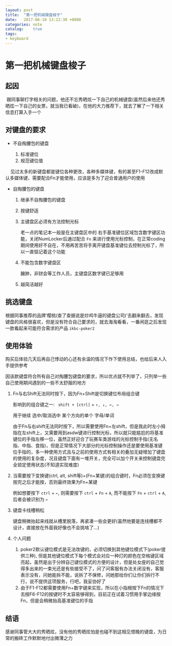 ```yaml
---
layout: post
title:  "第一把机械键盘梭子"
date:   2017-06-10 13:22:30 +0800
categories: note
catalog:    true
tags: 
- keyboard
---
```


# 第一把机械键盘梭子

## 起因

  跟同事聊打字相关的问题，他还不忘秀晒炫一下自己的机械键盘(虽然后来他还秀晒炫一下自己的女票，就当我已看破)，在他的大力推荐下，就去了解了一下相关信息打算入手一个

## 对键盘的要求

- 不自掏腰包的键盘

	1. 标准键位
	2. 规范键位值
	
    	见过太多的新键盘都是键位各种更改，各种多媒体键，有的甚至F1-F12改成默认多媒体键，需要配合Fn才能使用，应该是多为了迎合普通用户的使用

- 自掏腰包的键盘

	1. 继承不自掏腰包的键盘
	2. 按键舒适
	3. 主键盘区必须有方法控制光标
		
		老一点的笔记本一般是在主键盘区中的 右手基准键位区域包含数字键区功能，关闭NumLocker后通过配合 `Fn` 来进行使用光标控制，在正常coding期间使用好不自在，不用再苦苦将手离开键盘基准键位去控制光标了，所以一直惦记着这个功能
		
	4. 不能包含数字键盘区
		
		臃肿，非财会等工作人员，主键盘区数字键已足够用

	5. 越简洁越好

## 挑选键盘

根据同事推荐的品牌‘樱桃(查了查据说是炒鸡牛逼的键盘公司)’去翻来翻去，发现键盘的风格很喜欢，但是没有符合自己要求的，就去海淘看看，一番闲逛之后发现一款看起来可能符合需求的产品 `ikbc-poker2`

## 使用体验

购买后体验几天后再自己悸动的心还有余温的情况下作下使用总结，也给后来人入手提供参考

因该款键盘符合所有自己对掏腰包键盘的要求，所以优点就不列举了，只列举一些自己使用期间遇到的一些不太舒服的地方

1. Fn与右Shift无法同时按下，因为Fn+Shift是切换键位布局组合键

	影响到的组合键之一: ` shift + [ctrl]` + `↑, ↓, ←, →`
	
	用于继续 选中/取消选中 某个方向的单个 字母/单词
		
	由于Fn与右shift无法同时按下，所以需要使用Fn+左shift，但是我此时左小拇指在左shift上，又需要用到asdw键进行控制光标，所以就只能尴尬的将基准键位的手指左移一位，虽然正好迎合了玩赛车类游戏的光标控制手指(无名指、中指、食指)，但是正常情况下大部分的光标控制操作还是要使用基准键位手指的，多一种使用方式且与之前的使用方式有相关的叠加无疑增加了键盘的使用的复杂度，况且键盘下面有一堆开关，完全可以加个开关来控制键盘完全锁定使用状态(不知道实现难度)
		
2. 当需要按下变换键(ctrl, alt, shift等)+(Fn+某键)的组合键时，Fn必须在变换键按完之后才能按，否则最终效果为Fn+某键

	例如想要按下 `ctrl` + `←`, 则需要按下 `ctrl` + `Fn` + `A`, 而不能按下 `Fn` + `ctrl` + `A`, 后者会被识别为 `←`
	
3. 键盘卡线槽稍松

	键盘稍微抬起来线就从槽里脱落，再紧凑一些会更好(虽然他要是连线槽都不设计，直接放在外面我好像也不会挑啥了...)
	
4. 个人问题

	1. poker2默认键位模式是无法改键的，必须切换到其他键位模式下(poker提供三种), 但是其他键位模式下每个模式会对应一种灯的颜色在空格键区域亮起，虽然是出于分辨自己键位模式的方便的设计，但是处女座的自己觉得多出来的一束光还是有些接受不了，问了问客服有办法关闭没有，客服表示没有，问她能拆不能，说拆了不保修，问她那给你们让你们拆行不行，说不提供这项服务，行吧，我妥协好了
	2. 由于F1-F12都需要使用Fn+数字键来实现，所以在小指根按下Fn的情况下去按F6-F12的按键时不太容易够得到，目前正在试着习惯用手掌边缘按Fn，但是会稍微抬高基准键位的手指

## 结语

感谢同事管大大的秀晒炫，没有他的秀晒炫怕是也碰不到这相见恨晚的键盘，为日常的搬砖工作默默地付出微薄之力
